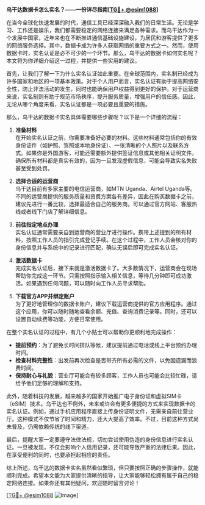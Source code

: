 **乌干达数据卡怎么实名？——一份详尽指南[[TG💪+ @esim1088](https://t.me/s/esim1088)]**

在当今全球化快速发展的时代，通信工具已经深深融入我们的日常生活。无论是学习、工作还是娱乐，我们都需要稳定的网络连接来满足各种需求。而乌干达作为一个发展中国家，近年来也在不断推进通信基础设施建设，为居民和游客提供了更多的网络服务选择。其中，数据卡成为许多人获取网络的重要方式之一。然而，使用数据卡时，实名认证是必不可少的一个环节。那么，乌干达的数据卡如何实名呢？本文将为你详细介绍这一过程，并提供一些实用的建议。

首先，让我们了解一下为什么实名认证如此重要。在全球范围内，实名制已经成为许多国家和地区的一项基本政策。对于个人用户而言，实名认证有助于提高网络安全性，防止非法活动的发生，同时也能确保用户权益得到更好的保护。对于运营商来说，实名制则有助于规范市场秩序，提升服务质量，增强用户的信任感。因此，无论从哪个角度来看，实名认证都是一项必要且重要的措施。

那么，乌干达的数据卡实名具体需要哪些步骤呢？以下是一个详细的流程：

1. **准备材料**  
   在开始实名认证之前，你需要准备好必要的材料。这些材料通常包括你的有效身份证件（如护照、驾照或本地身份证）、一张清晰的个人照片以及联系方式。如果你是外国游客，可能还需要额外提供签证信息或其他相关证明文件。确保所有材料都是真实有效的，因为一旦发现虚假信息，可能会导致实名失败甚至受到处罚。

2. **选择合适的运营商**  
   乌干达目前有多家主要的电信运营商，如MTN Uganda、Airtel Uganda等。不同的运营商提供的服务质量和资费方案各有差异，因此在购买数据卡之前，建议先进行一番比较，选择最适合自己的服务商。可以通过官方网站、客服热线或者线下门店了解详细信息。

3. **前往指定地点办理**  
   实名认证通常需要亲自到运营商的营业厅进行操作。携带上述提到的所有材料，按照工作人员的指引完成登记手续。在这个过程中，工作人员会核对你的身份信息并与系统中的记录进行匹配，确认无误后即可完成实名认证。

4. **激活数据卡**  
   完成实名认证后，接下来就是激活数据卡了。大多数情况下，运营商会在现场帮助你完成这一环节。只需按照指示输入相关信息，等待几分钟即可成功激活。如果遇到任何问题，可以随时向工作人员寻求帮助。

5. **下载官方APP并绑定账户**  
   为了更好地管理你的数据卡账户，建议下载运营商提供的官方应用程序。通过这个应用，你可以随时随地查看余额、充值、查询消费记录等。同时，还可以设置自动续费等功能，方便日常使用。

在整个实名认证的过程中，有几个小贴士可以帮助你更顺利地完成操作：

- **提前预约**：为了避免长时间排队等候，建议提前通过电话或线上平台预约办理时间。
- **检查材料完整性**：出发前再次检查是否带齐所有必需的文件，以免因遗漏而浪费时间。
- **保持耐心与礼貌**：营业厅可能会有较多顾客，工作人员也可能会比较忙碌，请给予他们足够的理解和支持。

此外，随着科技的发展，越来越多的国家开始推广电子身份证和虚拟SIM卡（eSIM）技术。乌干达也不例外，未来或许会有更多便捷的方式来实现数据卡的实名认证。例如，通过手机应用程序直接上传身份证明文件，无需亲自前往营业厅。这种模式不仅节省了时间和精力，还大大提高了效率。不过，目前这种方式尚未普及，仍需依赖传统的线下渠道。

最后，提醒大家一定要遵守法律法规，切勿尝试使用伪造的身份信息进行实名认证。一旦被发现，不仅会影响个人信用记录，还可能导致严重的法律后果。因此，在享受便利的同时，也要承担起相应的责任。

综上所述，乌干达的数据卡实名虽然看似繁琐，但只要按照正确的步骤操作，就能顺利完成。希望本文能为大家提供清晰的指导，让大家能够轻松拥有属于自己的稳定网络连接。如果你还有其他疑问，欢迎随时留言讨论！

[[TG💪+ @esim1088](https://t.me/s/esim1088) ![Image](https://i.postimg.cc/4NQfJmqS/Snipaste-2025-05-13-00-14-12.png)]